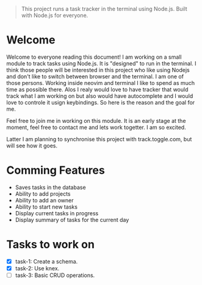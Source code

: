 > This project runs a task tracker in the terminal using Node.js. Built with Node.js for everyone.

# Welcome
Welcome to everyone reading this document! I am working on a small module to track tasks using Node.js. It is "designed" to run in the terminal. I think those people will be interested in this project who like using Nodejs and don't like to switch between browser and the terminal. I am one of those persons. Working inside neovim and terminal I like to spend as much time as possible there. Alos I realy would love to have tracker that would track what I am working on but also would have autocomplete and I would love to controle it usign keybindings. So here is the reason and the goal for me. 

Feel free to join me in working on this module. It is an early stage at the moment, feel free to contact me and lets work togetter. I am so excited. 

Latter I am planning to synchronise this project with track.toggle.com, but will see how it goes.

# Comming Features
- Saves tasks in the database
- Ability to add projects 
- Ability to add an owner
- Ability to start new tasks
- Display current tasks in progress
- Display summary of tasks for the current day

# Tasks to work on
- [x] task-1: Create a schema.
- [x] task-2: Use knex.
- [ ] task-3: Basic CRUD operations.
